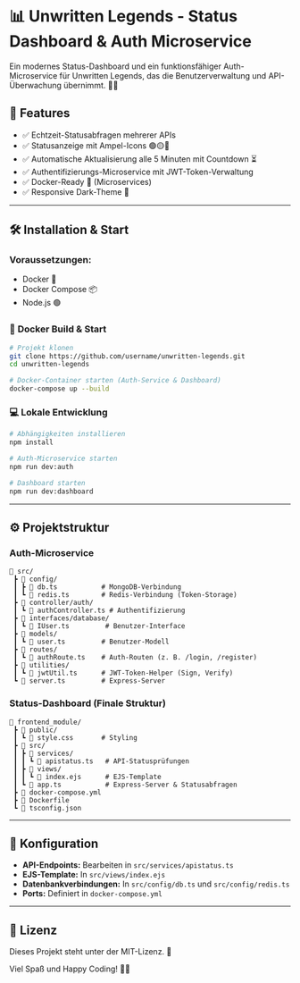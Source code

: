 # 📊 Unwritten Legends - Status Dashboard & Auth Microservice

Ein modernes Status-Dashboard und ein funktionsfähiger Auth-Microservice für Unwritten Legends, das
die Benutzerverwaltung und API-Überwachung übernimmt. 🚀🔥

## 📌 **Features**

- ✅ Echtzeit-Statusabfragen mehrerer APIs
- ✅ Statusanzeige mit Ampel-Icons 🟢🟡🔴
- ✅ Automatische Aktualisierung alle 5 Minuten mit Countdown ⏳
- ✅ Authentifizierungs-Microservice mit JWT-Token-Verwaltung
- ✅ Docker-Ready 🐳 (Microservices)
- ✅ Responsive Dark-Theme 🌙

---

## 🛠️ **Installation & Start**

### Voraussetzungen:

- Docker 🐳
- Docker Compose 📦
- Node.js 🟢

### 🚀 **Docker Build & Start**

```bash
# Projekt klonen
git clone https://github.com/username/unwritten-legends.git
cd unwritten-legends

# Docker-Container starten (Auth-Service & Dashboard)
docker-compose up --build
```

### 💻 **Lokale Entwicklung**

```bash
# Abhängigkeiten installieren
npm install

# Auth-Microservice starten
npm run dev:auth

# Dashboard starten
npm run dev:dashboard
```

---

## ⚙️ **Projektstruktur**

### Auth-Microservice

```
📂 src/
 ┣ 📂 config/
 ┃ ┣ 📜 db.ts           # MongoDB-Verbindung
 ┃ ┗ 📜 redis.ts        # Redis-Verbindung (Token-Storage)
 ┣ 📂 controller/auth/
 ┃ ┗ 📜 authController.ts # Authentifizierung
 ┣ 📂 interfaces/database/
 ┃ ┗ 📜 IUser.ts         # Benutzer-Interface
 ┣ 📂 models/
 ┃ ┗ 📜 user.ts         # Benutzer-Modell
 ┣ 📂 routes/
 ┃ ┗ 📜 authRoute.ts    # Auth-Routen (z. B. /login, /register)
 ┣ 📂 utilities/
 ┃ ┗ 📜 jwtUtil.ts      # JWT-Token-Helper (Sign, Verify)
 ┗ 📜 server.ts         # Express-Server
```

### Status-Dashboard (Finale Struktur)

```
📂 frontend_module/
 ┣ 📂 public/
 ┃ ┗ 📜 style.css       # Styling
 ┣ 📂 src/
 ┃ ┣ 📂 services/
 ┃ ┃ ┗ 📜 apistatus.ts   # API-Statusprüfungen
 ┃ ┣ 📂 views/
 ┃ ┃ ┗ 📜 index.ejs      # EJS-Template
 ┃ ┗ 📜 app.ts           # Express-Server & Statusabfragen
 ┣ 📜 docker-compose.yml
 ┣ 📜 Dockerfile
 ┗ 📜 tsconfig.json
```

---

## 🧩 **Konfiguration**

- **API-Endpoints:** Bearbeiten in `src/services/apistatus.ts`
- **EJS-Template:** In `src/views/index.ejs`
- **Datenbankverbindungen:** In `src/config/db.ts` und `src/config/redis.ts`
- **Ports:** Definiert in `docker-compose.yml`

---

## 📜 **Lizenz**

Dieses Projekt steht unter der MIT-Lizenz. 📃

Viel Spaß und Happy Coding! 🚀😊
